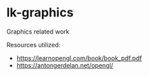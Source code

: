 # lk-graphics
Graphics related work

Resources utilized:
* https://learnopengl.com/book/book_pdf.pdf
* https://antongerdelan.net/opengl/
